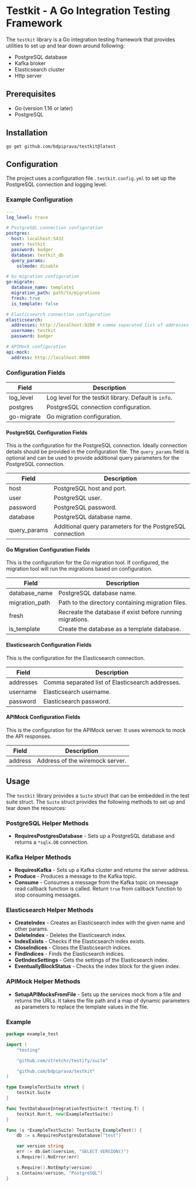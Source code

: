 # Testkit - A Go Integration Testing Framework

The `testkit` library is a Go integration testing framework that provides utilities to set up and tear down around
following:

- PostgreSQL database
- Kafka broker
- Elasticsearch cluster
- Http server

## Prerequisites

- Go (version 1.16 or later)
- PostgreSQL

## Installation

```shell
go get github.com/bdpiprava/testkit@latest
```

## Configuration

The project uses a configuration file `.testkit.config.yml` to set up the PostgreSQL connection and logging level.

### Example Configuration

```yaml
---
log_level: trace

# PostgreSQL connection configuration
postgres:
  host: localhost:5432
  user: testkit
  password: badger
  database: testkit_db
  query_params:
    sslmode: disable

# Go migration configuration
go-migrate:
  database_name: template1
  migration_path: path/to/migrations
  fresh: true
  is_template: false

# Elasticsearch connection configuration
elasticsearch:
  addresses: http://localhost:9200 # comma separated list of addresses
  username: testkit
  password: badger

# APIMock configuration
api-mock:
  address: http://localhost:8080
```

### Configuration Fields

| Field      | Description                                           |
|------------|-------------------------------------------------------|
| log_level  | Log level for the testkit library. Default is `info`. |
| postgres   | PostgreSQL connection configuration.                  |
| go-migrate | Go migration configuration.                           |

#### PostgreSQL Configuration Fields

This is the configuration for the PostgreSQL connection. Ideally connection details should be provided in the
configuration file. The `query_params` field is optional and can be used to provide additional query parameters for the
PostgreSQL connection.

| Field        | Description                                               |
|--------------|-----------------------------------------------------------|
| host         | PostgreSQL host and port.                                 |
| user         | PostgreSQL user.                                          |
| password     | PostgreSQL password.                                      |
| database     | PostgreSQL database name.                                 |
| query_params | Additional query parameters for the PostgreSQL connection |

#### Go Migration Configuration Fields

This is the configuration for the Go migration tool. If configured, the migration tool will run the migrations based on
configuration.

| Field          | Description                                               |
|----------------|-----------------------------------------------------------|
| database_name  | PostgreSQL database name.                                 |
| migration_path | Path to the directory containing migration files.         |
| fresh          | Recreate the database if exist before running migrations. |
| is_template    | Create the database as a template database.               |

#### Elasticsearch Configuration Fields

This is the configuration for the Elasticsearch connection.

| Field     | Description                                      |
|-----------|--------------------------------------------------|
| addresses | Comma separated list of Elasticsearch addresses. |
| username  | Elasticsearch username.                          |
| password  | Elasticsearch password.                          |

#### APIMock Configuration Fields

This is the configuration for the APIMock server. It uses wiremock to mock the API responses.

| Field   | Description                     |
|---------|---------------------------------|
| address | Address of the wiremock server. |

## Usage

The `testkit` library provides a `Suite` struct that can be embedded in the test suite struct. The `Suite` struct
provides
the following methods to set up and tear down the resources:

### PostgreSQL Helper Methods

- **RequiresPostgresDatabase** - Sets up a PostgreSQL database and returns a `*sqlx.DB` connection.

### Kafka Helper Methods

- **RequiresKafka** - Sets up a Kafka cluster and returns the server address.
- **Produce** - Produces a message to the Kafka topic.
- **Consume** - Consumes a message from the Kafka topic on message read callback function is called. Return `true` from
  callback function to stop consuming messages.

### Elasticsearch Helper Methods

- **CreateIndex** - Creates an Elasticsearch index with the given name and other params.
- **DeleteIndex** - Deletes the Elasticsearch index.
- **IndexExists** - Checks if the Elasticsearch index exists.
- **CloseIndices** - Closes the Elasticsearch indices.
- **FindIndices** - Finds the Elasticsearch indices.
- **GetIndexSettings** - Gets the settings of the Elasticsearch index.
- **EventuallyBlockStatus** - Checks the index block for the given index.

### APIMock Helper Methods

- **SetupAPIMocksFromFile** - Sets up the services mock from a file and returns the URLs. It takes the file path and a
  map of dynamic parameters as parameters to replace the template values in the file.

### Example

```go
package example_test

import (
	"testing"

	"github.com/stretchr/testify/suite"

	"github.com/bdpiprava/testkit"
)

type ExampleTestSuite struct {
	testkit.Suite
}

func TestDatabaseIntegrationTestSuite(t *testing.T) {
	testkit.Run(t, new(ExampleTestSuite))
}

func (s *ExampleTestSuite) TestSuite_ExampleTest() {
	db := s.RequiresPostgresDatabase("test")

	var version string
	err := db.Get(&version, "SELECT VERSION()")
	s.Require().NoError(err)

	s.Require().NotEmpty(version)
	s.Contains(version, "PostgreSQL")
}
```